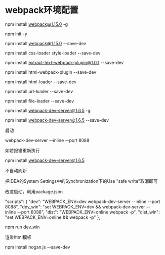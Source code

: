 # webpack环境配置
npm install webpack@1.15.0 -g

npm init -y

npm install webpack@1.15.0 --save-dev

npm install css-loader style-loader --save-dev

npm install extract-text-webpack-plugin@1.0.1 --save-dev

npm install html-webpack-plugin --save-dev

npm install html-loader --save-dev

npm install url-loader --save-dev

npm install file-loader --save-dev

npm install webpack-dev-server@1.6.5 -g

npm install webpack-dev-server@1.6.5 --save-dev

启动

webpack-dev-server --inline --port 8088

如若报错重新执行

npm install webpack-dev-server@1.6.5

不自动刷新

把IDEA的System Settings中的Synchronization下的Use "safe write"取消即可

改进启动，利用package.json

"scripts": {
    "dev": "WEBPACK_ENV=dev webpack-dev-server --inline --port 8088",
    "dev_win": "set WEBPACK_ENV=dev && webpack-dev-server --inline --port 8088",
    "dist": "WEBPACK_ENV=online webpack -p",
    "dist_win": "set WEBPACK_ENV=online && webpack -p"
  },

npm run dev_win

渲染html模板

npm install hogan.js --save-dev